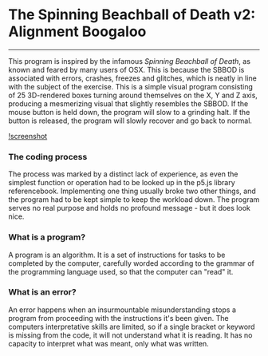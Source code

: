 # The Spinning Beachball of Death v2: Alignment Boogaloo
---
This program is inspired by the infamous *Spinning Beachball of Death*, as known
and feared by many users of OSX. This is because the SBBOD
is associated with errors, crashes, freezes and glitches, which is neatly
in line with the subject of the exercise. This is a simple visual program
consisting of 25 3D-rendered boxes turning around themselves on the X, Y and Z
axis, producing a mesmerizing visual that slightly resembles the SBBOD. If the
mouse button is held down, the program will slow to a grinding halt. If the button
is released, the program will slowly recover and go back to normal.

[!screenshot](link)

### The coding process
The process was marked by a distinct lack of experience, as even the simplest
function or operation had to be looked up in the p5.js library referencebook.
Implementing one thing usually broke two other things, and the program had to
be kept simple to keep the workload down. The program serves no real purpose
and holds no profound message - but it does look nice.

### What is a program?
A program is an algorithm. It is a set of instructions for tasks to be
completed by the computer, carefully worded according to the grammar
of the programming language used, so that the computer can "read" it.

### What is an error?
An error happens when an insurmountable misunderstanding stops a program from
proceeding with the instructions it's been given.
The computers interpretative skills are limited, so if a single bracket or keyword
is missing from the code, it will not understand what it is reading. It has no
capacity to interpret what was meant, only what was written.
